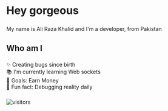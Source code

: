 <h1 align="left">Hey gorgeous</h1>

###

<p align="left">My name is Ali Raza Khalid and I'm a developer, from Pakistan</p>

###

<h2 align="left">Who am I</h2>

###

<p align="left">✨ Creating bugs since birth<br>📚 I'm currently learning Web sockets<br>🎯 Goals: Earn Money<br>🎲 Fun fact: Debugging reality daily</p>

###

![visitors](https://visitor-badge.laobi.icu/badge?page_id=madushadhanushka.madushadhanushka)

###
